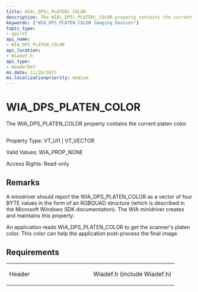 ```yaml
---
title: WIA\_DPS\_PLATEN\_COLOR
description: The WIA\_DPS\_PLATEN\_COLOR property contains the current platen color.
keywords: ["WIA_DPS_PLATEN_COLOR Imaging Devices"]
topic_type:
- apiref
api_name:
- WIA_DPS_PLATEN_COLOR
api_location:
- Wiadef.h
api_type:
- HeaderDef
ms.date: 11/28/2017
ms.localizationpriority: medium
---
```


# WIA\_DPS\_PLATEN\_COLOR


The WIA\_DPS\_PLATEN\_COLOR property contains the current platen color.

## <span id="ddk_wia_dps_platen_color_si"></span><span id="DDK_WIA_DPS_PLATEN_COLOR_SI"></span>


Property Type: VT\_UI1 | VT\_VECTOR

Valid Values: WIA\_PROP\_NONE

Access Rights: Read-only

Remarks
-------

A minidriver should report the WIA\_DPS\_PLATEN\_COLOR as a vector of four BYTE values in the form of an RGBQUAD structure (which is described in the Microsoft Windows SDK documentation). The WIA minidriver creates and maintains this property.

An application reads WIA\_DPS\_PLATEN\_COLOR to get the scanner's platen color. This color can help the application post-process the final image.

Requirements
------------

<table>
<colgroup>
<col width="50%" />
<col width="50%" />
</colgroup>
<tbody>
<tr class="odd">
<td><p>Header</p></td>
<td>Wiadef.h (include Wiadef.h)</td>
</tr>
</tbody>
</table>

 

 





